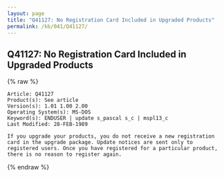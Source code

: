 ```yaml
---
layout: page
title: "Q41127: No Registration Card Included in Upgraded Products"
permalink: /kb/041/Q41127/
---
```


## Q41127: No Registration Card Included in Upgraded Products

{% raw %}

	Article: Q41127
	Product(s): See article
	Version(s): 1.01 1.00 2.00
	Operating System(s): MS-DOS
	Keyword(s): ENDUSER | update s_pascal s_c | mspl13_c
	Last Modified: 28-FEB-1989
	
	If you upgrade your products, you do not receive a new registration
	card in the upgrade package. Update notices are sent only to
	registered users. Once you have registered for a particular product,
	there is no reason to register again.

{% endraw %}
